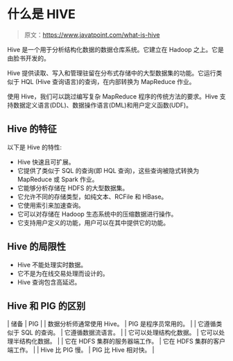 # 什么是 HIVE

> 原文：<https://www.javatpoint.com/what-is-hive>

Hive 是一个用于分析结构化数据的数据仓库系统。它建立在 Hadoop 之上。它是由脸书开发的。

Hive 提供读取、写入和管理驻留在分布式存储中的大型数据集的功能。它运行类似于 HQL (Hive 查询语言)的查询，在内部转换为 MapReduce 作业。

使用 Hive，我们可以跳过编写复杂 MapReduce 程序的传统方法的要求。Hive 支持数据定义语言(DDL)、数据操作语言(DML)和用户定义函数(UDF)。

## Hive 的特征

以下是 Hive 的特性:

*   Hive 快速且可扩展。
*   它提供了类似于 SQL 的查询(即 HQL 查询)，这些查询被隐式转换为 MapReduce 或 Spark 作业。
*   它能够分析存储在 HDFS 的大型数据集。
*   它允许不同的存储类型，如纯文本、RCFile 和 HBase。
*   它使用索引来加速查询。
*   它可以对存储在 Hadoop 生态系统中的压缩数据进行操作。
*   它支持用户定义的功能，用户可以在其中提供它的功能。

## Hive 的局限性

*   Hive 不能处理实时数据。
*   它不是为在线交易处理而设计的。
*   Hive 查询包含高延迟。

## Hive 和 PIG 的区别

| 储备 | PIG |
| 数据分析师通常使用 Hive。 | PIG 是程序员常用的。 |
| 它遵循类似于 SQL 的查询。 | 它遵循数据流语言。 |
| 它可以处理结构化数据。 | 它可以处理半结构化数据。 |
| 它在 HDFS 集群的服务器端工作。 | 它在 HDFS 集群的客户端工作。 |
| Hive 比 PIG 慢。 | PIG 比 Hive 相对快。 |